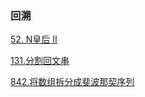 ### 回溯

<a href="all_note/52. N皇后 II.md">52. N皇后 II</a>

<a href="all_note/131.分割回文串.md">131.分割回文串</a>

<a href="all_note/842.将数组拆分成斐波那契序列.md">842.将数组拆分成斐波那契序列</a>